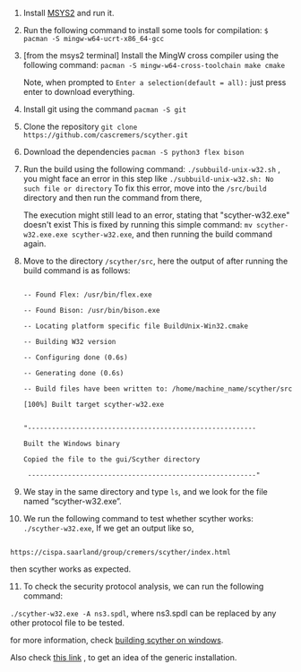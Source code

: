 1. Install [MSYS2](https://www.msys2.org) and run it.

2. Run the following command to install some tools for compilation:
 `$ pacman -S mingw-w64-ucrt-x86_64-gcc`

3. [from the msys2 terminal] Install the MingW cross compiler using the following command:
 `pacman -S mingw-w64-cross-toolchain make cmake`
 
   Note, when prompted to `Enter a selection(default = all):` just press enter to download everything.

4. Install git using the command
`pacman -S git`

5. Clone the repository
 `git clone https://github.com/cascremers/scyther.git`

6. Download the dependencies
 `pacman -S python3 flex bison`

7. Run the build using the following command:
 `./subbuild-unix-w32.sh` ,
 you might face an error in this step like `./subbuild-unix-w32.sh: No such file or directory`
 To fix this error, move into the `/src/build` directory and then run the command from there,

   The execution might still lead to an error, stating that "scyther-w32.exe" doesn't exist
   This is fixed by running this simple command:
   `mv scyther-w32.exe.exe scyther-w32.exe`, and then running the build command again.

8. Move to the directory `/scyther/src`, here the output of after running the build command is as follows:
 
   ```$ ./subbuild-unix-w32.sh
 
   -- Found Flex: /usr/bin/flex.exe

   -- Found Bison: /usr/bin/bison.exe

   -- Locating platform specific file BuildUnix-Win32.cmake

   -- Building W32 version

   -- Configuring done (0.6s)

   -- Generating done (0.6s)

   -- Build files have been written to: /home/machine_name/scyther/src

   [100%] Built target scyther-w32.exe


   "---------------------------------------------------------

   Built the Windows binary
 
   Copied the file to the gui/Scyther directory

    ---------------------------------------------------------"

9. We stay in the same directory and type `ls`, and we look for the file named “scyther-w32.exe”.

10. We run the following command to test whether scyther works:
    `./scyther-w32.exe`,
   If we get an output like so,

  ```Try 'scyther --help' for more information, or visit:
  
  https://cispa.saarland/group/cremers/scyther/index.html
```
then scyther works as expected.


11. To check the security protocol analysis, we can run the following command:

   `./scyther-w32.exe -A ns3.spdl`, where ns3.spdl can be replaced by any other protocol file to be tested.

for more information, check [building scyther on windows](https://github.com/cascremers/scyther/wiki/Instructions-for-building-on-Windows).

Also check [this link](https://people.cispa.io/cas.cremers/scyther/install-generic.html) , to get an idea of the generic installation.





